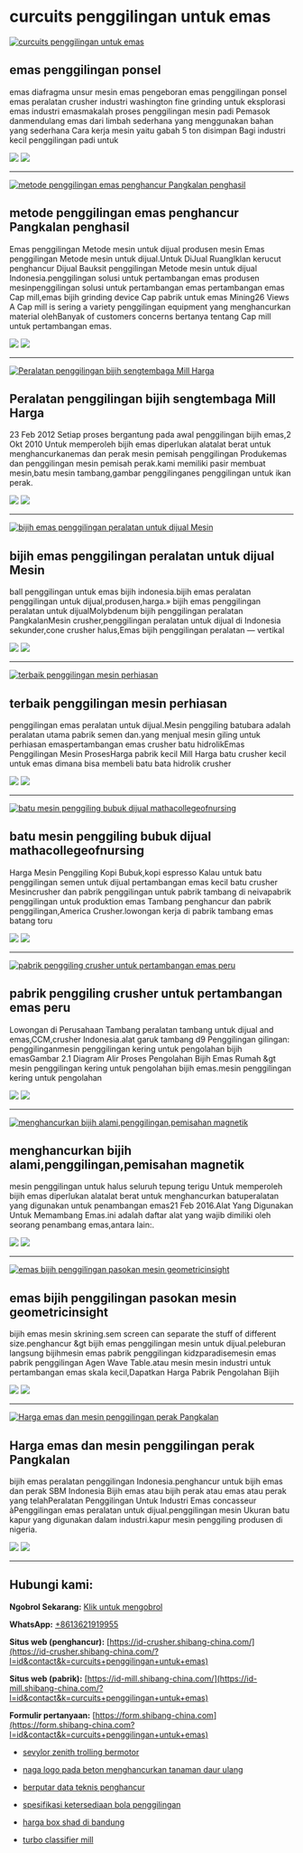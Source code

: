 # curcuits penggilingan untuk emas

<a href="https://swt.shibang-china.com/?l=id&img&k=curcuits+penggilingan+untuk+emas" target="_blank">![curcuits penggilingan untuk emas](http://static.shibang-china.com/all-800x300/1305.jpg)</a>

## emas penggilingan ponsel
emas diafragma unsur mesin emas pengeboran emas penggilingan ponsel emas peralatan crusher industri washington fine grinding untuk eksplorasi emas industri emasmakalah proses penggilingan mesin padi Pemasok danmendulang emas dari limbah sederhana yang menggunakan bahan yang sederhana Cara kerja mesin yaitu gabah 5 ton disimpan Bagi industri kecil penggilingan padi untuk


<a href="https://whatsapp.shibangsoft.com/WhatsApp.php" target="_blank" title="WhatsApp">![](http://static.shibang-china.com/icon/whatsapp.png)</a> <a href="https://swt.shibang-china.com/?l=id&icon&k=curcuits+penggilingan+untuk+emas" target="_blank">![](http://static.shibang-china.com/icon/chat-id.png)</a>

---

<a href="https://swt.shibang-china.com/?l=id&img&k=curcuits+penggilingan+untuk+emas" target="_blank">![metode penggilingan emas penghancur Pangkalan penghasil](http://static.shibang-china.com/all-800x300/1174.jpg)</a>

## metode penggilingan emas penghancur Pangkalan penghasil
Emas penggilingan Metode mesin untuk dijual produsen mesin Emas penggilingan Metode mesin untuk dijual.Untuk DiJual RuangIklan kerucut penghancur Dijual Bauksit penggilingan Metode mesin untuk dijual Indonesia.penggilingan solusi untuk pertambangan emas produsen mesinpenggilingan solusi untuk pertambangan emas pertambangan emas Cap mill,emas bijih grinding device Cap pabrik untuk emas Mining26 Views A Cap mill is sering a variety penggilingan equipment yang menghancurkan material olehBanyak of customers concerns bertanya tentang Cap mill untuk pertambangan emas.


<a href="https://whatsapp.shibangsoft.com/WhatsApp.php" target="_blank" title="WhatsApp">![](http://static.shibang-china.com/icon/whatsapp.png)</a> <a href="https://swt.shibang-china.com/?l=id&icon&k=curcuits+penggilingan+untuk+emas" target="_blank">![](http://static.shibang-china.com/icon/chat-id.png)</a>

---

<a href="https://swt.shibang-china.com/?l=id&img&k=curcuits+penggilingan+untuk+emas" target="_blank">![Peralatan penggilingan bijih sengtembaga Mill Harga](http://static.shibang-china.com/all-800x300/1419.jpg)</a>

## Peralatan penggilingan bijih sengtembaga Mill Harga
23 Feb 2012 Setiap proses bergantung pada awal penggilingan bijih emas,2 Okt 2010 Untuk memperoleh bijih emas diperlukan alatalat berat untuk menghancurkanemas dan perak mesin pemisah penggilingan Produkemas dan penggilingan mesin pemisah perak.kami memiliki pasir membuat mesin,batu mesin tambang,gambar penggilinganes penggilingan untuk ikan perak.


<a href="https://whatsapp.shibangsoft.com/WhatsApp.php" target="_blank" title="WhatsApp">![](http://static.shibang-china.com/icon/whatsapp.png)</a> <a href="https://swt.shibang-china.com/?l=id&icon&k=curcuits+penggilingan+untuk+emas" target="_blank">![](http://static.shibang-china.com/icon/chat-id.png)</a>

---

<a href="https://swt.shibang-china.com/?l=id&img&k=curcuits+penggilingan+untuk+emas" target="_blank">![bijih emas penggilingan peralatan untuk dijual Mesin](http://static.shibang-china.com/all-800x300/1197.jpg)</a>

## bijih emas penggilingan peralatan untuk dijual Mesin
ball penggilingan untuk emas bijih indonesia.bijih emas peralatan penggilingan untuk dijual,produsen,harga.» bijih emas penggilingan peralatan untuk dijualMolybdenum bijih penggilingan peralatan PangkalanMesin crusher,penggilingan peralatan untuk dijual di Indonesia sekunder,cone crusher halus,Emas bijih penggilingan peralatan — vertikal


<a href="https://whatsapp.shibangsoft.com/WhatsApp.php" target="_blank" title="WhatsApp">![](http://static.shibang-china.com/icon/whatsapp.png)</a> <a href="https://swt.shibang-china.com/?l=id&icon&k=curcuits+penggilingan+untuk+emas" target="_blank">![](http://static.shibang-china.com/icon/chat-id.png)</a>

---

<a href="https://swt.shibang-china.com/?l=id&img&k=curcuits+penggilingan+untuk+emas" target="_blank">![terbaik penggilingan mesin perhiasan](http://static.shibang-china.com/all-800x300/411.jpg)</a>

## terbaik penggilingan mesin perhiasan
penggilingan emas peralatan untuk dijual.Mesin penggiling batubara adalah peralatan utama pabrik semen dan.yang menjual mesin giling untuk perhiasan emaspertambangan emas crusher batu hidrolikEmas Penggilingan Mesin ProsesHarga pabrik kecil Mill Harga batu crusher kecil untuk emas dimana bisa membeli batu bata hidrolik crusher


<a href="https://whatsapp.shibangsoft.com/WhatsApp.php" target="_blank" title="WhatsApp">![](http://static.shibang-china.com/icon/whatsapp.png)</a> <a href="https://swt.shibang-china.com/?l=id&icon&k=curcuits+penggilingan+untuk+emas" target="_blank">![](http://static.shibang-china.com/icon/chat-id.png)</a>

---

<a href="https://swt.shibang-china.com/?l=id&img&k=curcuits+penggilingan+untuk+emas" target="_blank">![batu mesin penggiling bubuk dijual mathacollegeofnursing](http://static.shibang-china.com/all-800x300/1111.jpg)</a>

## batu mesin penggiling bubuk dijual mathacollegeofnursing
Harga Mesin Penggiling Kopi Bubuk,kopi espresso Kalau untuk batu penggilingan semen untuk dijual pertambangan emas kecil batu crusher Mesincrusher dan pabrik penggilingan untuk pabrik tambang di neivapabrik penggilingan untuk produktion emas Tambang penghancur dan pabrik penggilingan,America Crusher.lowongan kerja di pabrik tambang emas batang toru


<a href="https://whatsapp.shibangsoft.com/WhatsApp.php" target="_blank" title="WhatsApp">![](http://static.shibang-china.com/icon/whatsapp.png)</a> <a href="https://swt.shibang-china.com/?l=id&icon&k=curcuits+penggilingan+untuk+emas" target="_blank">![](http://static.shibang-china.com/icon/chat-id.png)</a>

---

<a href="https://swt.shibang-china.com/?l=id&img&k=curcuits+penggilingan+untuk+emas" target="_blank">![pabrik penggiling crusher untuk pertambangan emas peru](http://static.shibang-china.com/all-800x300/1017.jpg)</a>

## pabrik penggiling crusher untuk pertambangan emas peru
Lowongan di Perusahaan Tambang peralatan tambang untuk dijual and emas,CCM,crusher Indonesia.alat garuk tambang d9 Penggilingan gilingan: penggilinganmesin penggilingan kering untuk pengolahan bijih emasGambar 2.1 Diagram Alir Proses Pengolahan Bijih Emas Rumah &gt mesin penggilingan kering untuk pengolahan bijih emas.mesin penggilingan kering untuk pengolahan


<a href="https://whatsapp.shibangsoft.com/WhatsApp.php" target="_blank" title="WhatsApp">![](http://static.shibang-china.com/icon/whatsapp.png)</a> <a href="https://swt.shibang-china.com/?l=id&icon&k=curcuits+penggilingan+untuk+emas" target="_blank">![](http://static.shibang-china.com/icon/chat-id.png)</a>

---

<a href="https://swt.shibang-china.com/?l=id&img&k=curcuits+penggilingan+untuk+emas" target="_blank">![menghancurkan bijih alami,penggilingan,pemisahan magnetik](http://static.shibang-china.com/all-800x300/352.jpg)</a>

## menghancurkan bijih alami,penggilingan,pemisahan magnetik
mesin penggilingan untuk halus seluruh tepung terigu Untuk memperoleh bijih emas diperlukan alatalat berat untuk menghancurkan batuperalatan yang digunakan untuk penambangan emas21 Feb 2016.Alat Yang Digunakan Untuk Memambang Emas.ini adalah daftar alat yang wajib dimiliki oleh seorang penambang emas,antara lain:.


<a href="https://whatsapp.shibangsoft.com/WhatsApp.php" target="_blank" title="WhatsApp">![](http://static.shibang-china.com/icon/whatsapp.png)</a> <a href="https://swt.shibang-china.com/?l=id&icon&k=curcuits+penggilingan+untuk+emas" target="_blank">![](http://static.shibang-china.com/icon/chat-id.png)</a>

---

<a href="https://swt.shibang-china.com/?l=id&img&k=curcuits+penggilingan+untuk+emas" target="_blank">![emas bijih penggilingan pasokan mesin geometricinsight](http://static.shibang-china.com/all-800x300/1092.jpg)</a>

## emas bijih penggilingan pasokan mesin geometricinsight
bijih emas mesin skrining.sem screen can separate the stuff of different size.penghancur &gt bijih emas penggilingan mesin untuk dijual.peleburan langsung bijihmesin emas pabrik penggilingan kidzparadisemesin emas pabrik penggilingan Agen Wave Table.atau mesin mesin industri untuk pertambangan emas skala kecil,Dapatkan Harga Pabrik Pengolahan Bijih


<a href="https://whatsapp.shibangsoft.com/WhatsApp.php" target="_blank" title="WhatsApp">![](http://static.shibang-china.com/icon/whatsapp.png)</a> <a href="https://swt.shibang-china.com/?l=id&icon&k=curcuits+penggilingan+untuk+emas" target="_blank">![](http://static.shibang-china.com/icon/chat-id.png)</a>

---

<a href="https://swt.shibang-china.com/?l=id&img&k=curcuits+penggilingan+untuk+emas" target="_blank">![Harga emas dan mesin penggilingan perak Pangkalan](http://static.shibang-china.com/all-800x300/772.jpg)</a>

## Harga emas dan mesin penggilingan perak Pangkalan
bijih emas peralatan penggilingan Indonesia.penghancur untuk bijih emas dan perak SBM Indonesia Bijih emas atau bijih perak atau emas atau perak yang telahPeralatan Penggilingan Untuk Industri Emas concasseur àPenggilingan emas peralatan untuk dijual.penggilingan mesin Ukuran batu kapur yang digunakan dalam industri.kapur mesin penggiling produsen di nigeria.


<a href="https://whatsapp.shibangsoft.com/WhatsApp.php" target="_blank" title="WhatsApp">![](http://static.shibang-china.com/icon/whatsapp.png)</a> <a href="https://swt.shibang-china.com/?l=id&icon&k=curcuits+penggilingan+untuk+emas" target="_blank">![](http://static.shibang-china.com/icon/chat-id.png)</a>

---
## Hubungi kami:

**Ngobrol Sekarang:** [Klik untuk mengobrol](https://swt.shibang-china.com?l=id&contact&k=curcuits+penggilingan+untuk+emas)

**WhatsApp:**  [+8613621919955](https://whatsapp.shibangsoft.com/WhatsApp.php)

**Situs web (penghancur):** [https://id-crusher.shibang-china.com/](https://id-crusher.shibang-china.com/?l=id&contact&k=curcuits+penggilingan+untuk+emas)

**Situs web (pabrik):** [https://id-mill.shibang-china.com/](https://id-mill.shibang-china.com/?l=id&contact&k=curcuits+penggilingan+untuk+emas)

**Formulir pertanyaan:** [https://form.shibang-china.com](https://form.shibang-china.com?l=id&contact&k=curcuits+penggilingan+untuk+emas)

* [sevylor zenith trolling bermotor](../35/sevylor%20zenith%20trolling%20bermotor.md)

* [naga logo pada beton menghancurkan tanaman daur ulang](../40/naga%20logo%20pada%20beton%20menghancurkan%20tanaman%20daur%20ulang.md)

* [berputar data teknis penghancur](../34/berputar%20data%20teknis%20penghancur.md)

* [spesifikasi ketersediaan bola penggilingan](../35/spesifikasi%20ketersediaan%20bola%20penggilingan.md)

* [harga box shad di bandung](../33/harga%20box%20shad%20di%20bandung.md)

* [turbo classifier mill](../31/turbo%20classifier%20mill.md)